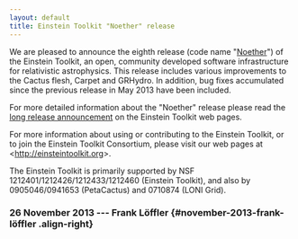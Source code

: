 ```yaml
---
layout: default
title: Einstein Toolkit "Noether" release
---
```

We are pleased to announce the eighth release (code name
\"[Noether](http://en.wikipedia.org/wiki/Emmy_Noether)\") of the
Einstein Toolkit, an open, community developed software infrastructure
for relativistic astrophysics. This release includes various
improvements to the Cactus flesh, Carpet and GRHydro. In addition, bug
fixes accumulated since the previous release in May 2013 have been
included.

For more detailed information about the \"Noether\" release please read
the [long release
announcement](http://einsteintoolkit.org/about/releases/ET_2013_11_announcement.php)
on the Einstein Toolkit web pages.

For more information about using or contributing to the Einstein
Toolkit, or to join the Einstein Toolkit Consortium, please visit our
web pages at \<<http://einsteintoolkit.org>\>.

The Einstein Toolkit is primarily supported by NSF
1212401/1212426/1212433/1212460 (Einstein Toolkit), and also by
0905046/0941653 (PetaCactus) and 0710874 (LONI Grid).

### 26 November 2013 --- Frank Löffler {#november-2013-frank-löffler .align-right}
